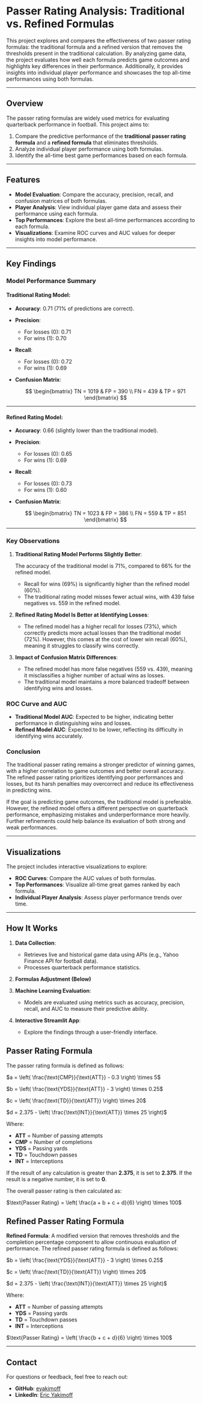# Passer Rating Analysis: Traditional vs. Refined Formulas

This project explores and compares the effectiveness of two passer rating formulas: the traditional formula and a refined version that removes the thresholds present in the traditional calculation. By analyzing game data, the project evaluates how well each formula predicts game outcomes and highlights key differences in their performance. Additionally, it provides insights into individual player performance and showcases the top all-time performances using both formulas.

---

## Overview

The passer rating formulas are widely used metrics for evaluating quarterback performance in football. This project aims to:

1. Compare the predictive performance of the **traditional passer rating formula** and a **refined formula** that eliminates thresholds.
2. Analyze individual player performance using both formulas.
3. Identify the all-time best game performances based on each formula.

---

## Features

-   **Model Evaluation**: Compare the accuracy, precision, recall, and confusion matrices of both formulas.
-   **Player Analysis**: View individual player game data and assess their performance using each formula.
-   **Top Performances**: Explore the best all-time performances according to each formula.
-   **Visualizations**: Examine ROC curves and AUC values for deeper insights into model performance.

---

## Key Findings

### Model Performance Summary

#### Traditional Rating Model:

-   **Accuracy**: 0.71 (71% of predictions are correct).
-   **Precision**:
    -   For losses (0): 0.71
    -   For wins (1): 0.70
-   **Recall**:
    -   For losses (0): 0.72
    -   For wins (1): 0.69
-   **Confusion Matrix**:
  
    $$
    \begin{bmatrix}
    TN = 1019 & FP = 390 \\
    FN = 439 & TP = 971
    \end{bmatrix}
    $$

---

#### Refined Rating Model:

-   **Accuracy**: 0.66 (slightly lower than the traditional model).
-   **Precision**:
    -   For losses (0): 0.65
    -   For wins (1): 0.69
-   **Recall**:
    -   For losses (0): 0.73
    -   For wins (1): 0.60
-   **Confusion Matrix**:
  
    $$
    \begin{bmatrix}
    TN = 1023 & FP = 386 \\
    FN = 559 & TP = 851
    \end{bmatrix}
    $$

---

### Key Observations

1. **Traditional Rating Model Performs Slightly Better**:

    The accuracy of the traditional model is 71%, compared to 66% for the refined model.
    - Recall for wins (69%) is significantly higher than the refined model (60%).
    - The traditional rating model misses fewer actual wins, with 439 false negatives vs. 559 in the refined model.

2. **Refined Rating Model Is Better at Identifying Losses**:

    - The refined model has a higher recall for losses (73%), which correctly predicts more actual losses than the traditional model (72%).
    However, this comes at the cost of lower win recall (60%), meaning it struggles to classify wins correctly.

3. **Impact of Confusion Matrix Differences**:

    - The refined model has more false negatives (559 vs. 439), meaning it misclassifies a higher number of actual wins as losses.
    - The traditional model maintains a more balanced tradeoff between identifying wins and losses.

### ROC Curve and AUC

-   **Traditional Model AUC**: Expected to be higher, indicating better performance in distinguishing wins and losses.
-   **Refined Model AUC**: Expected to be lower, reflecting its difficulty in identifying wins accurately.

### Conclusion

The traditional passer rating remains a stronger predictor of winning games, with a higher correlation to game outcomes and better overall accuracy. The refined passer rating prioritizes identifying poor performances and losses, but its harsh penalties may overcorrect and reduce its effectiveness in predicting wins.

If the goal is predicting game outcomes, the traditional model is preferable. However, the refined model offers a different perspective on quarterback performance, emphasizing mistakes and underperformance more heavily. Further refinements could help balance its evaluation of both strong and weak performances.

---

## Visualizations

The project includes interactive visualizations to explore:

-   **ROC Curves**: Compare the AUC values of both formulas.
-   **Top Performances**: Visualize all-time great games ranked by each formula.
-   **Individual Player Analysis**: Assess player performance trends over time.

---

## How It Works

1. **Data Collection**:

    - Retrieves live and historical game data using APIs (e.g., Yahoo Finance API for football data).
    - Processes quarterback performance statistics.

2. **Formulas Adjustment (Below)**

3. **Machine Learning Evaluation**:

    - Models are evaluated using metrics such as accuracy, precision, recall, and AUC to measure their predictive ability.

4. **Interactive Streamlit App**:

    - Explore the findings through a user-friendly interface.

## Passer Rating Formula

The passer rating formula is defined as follows:

$a = \left( \frac{\text{CMP}}{\text{ATT}} - 0.3 \right) \times 5$

$b = \left( \frac{\text{YDS}}{\text{ATT}} - 3 \right) \times 0.25$

$c = \left( \frac{\text{TD}}{\text{ATT}} \right) \times 20$

$d = 2.375 - \left( \frac{\text{INT}}{\text{ATT}} \times 25 \right)$

Where:

-   **ATT** = Number of passing attempts
-   **CMP** = Number of completions
-   **YDS** = Passing yards
-   **TD** = Touchdown passes
-   **INT** = Interceptions

If the result of any calculation is greater than **2.375**, it is set to **2.375**. If the result is a negative number, it is set to **0**.

The overall passer rating is then calculated as:

$\text{Passer Rating} = \left( \frac{a + b + c + d}{6} \right) \times 100$

## Refined Passer Rating Formula

**Refined Formula**:
A modified version that removes thresholds and the completion percentage component to allow continuous evaluation of performance.
The refined passer rating formula is defined as follows:

$b = \left( \frac{\text{YDS}}{\text{ATT}} - 3 \right) \times 0.25$

$c = \left( \frac{\text{TD}}{\text{ATT}} \right) \times 20$

$d = 2.375 - \left( \frac{\text{INT}}{\text{ATT}} \times 25 \right)$

Where:

-   **ATT** = Number of passing attempts
-   **YDS** = Passing yards
-   **TD** = Touchdown passes
-   **INT** = Interceptions

$\text{Passer Rating} = \left( \frac{b + c + d}{6} \right) \times 100$

---

## Contact

For questions or feedback, feel free to reach out:

-   **GitHub**: [eyakimoff](https://github.com/yourusername)
-   **LinkedIn**: [Eric Yakimoff](https://www.linkedin.com/in/eric-yakimoff-3537981a3/)
